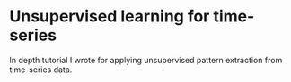 # Unsupervised learning for time-series
 In depth tutorial I wrote for applying unsupervised pattern extraction from time-series data.
